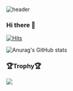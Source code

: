 ![header](https://capsule-render.vercel.app/api?type=waving&color=00BFFF&height=170&section=header&text=👽&fontSize=20)



  ### Hi there 👋 
<!--
**YuDeokRin/YuDeokRin** is a ✨ _special_ ✨ repository because its `README.md` (this file) appears on your GitHub profile.

Here are some ideas to get you started:

- 🔭 I’m currently working on ...
- 🌱 I’m currently learning ...
- 👯 I’m looking to collaborate on ...
- 🤔 I’m looking for help with ...
- 💬 Ask me about ...
- 📫 How to reach me: ....
- 😄 Pronouns: ...
- ⚡ Fun fact: ...
-->


[![Hits](https://hits.seeyoufarm.com/api/count/incr/badge.svg?url=https://github.com/YuDeokRin%2Fgjbae1212%2Fhit-counter&count_bg=%23EEEF1D&title_bg=%23ED0707&icon=mcdonalds.svg&icon_color=%23E7E7E7&title=Mcdonalds&edge_flat=false)](https://hits.seeyoufarm.com)




![Anurag's GitHub stats](https://github-readme-stats.vercel.app/api?username=YuDeokRin&theme=highcontrast&show_icons=true)

### 🏆Trophy🏆

 <img src="https://github-profile-trophy.vercel.app/?username=YuDeokRin&theme=ryo-ma&title=Stars,Followers,Commits,PullRequest,Issues,Repositories" />
</div>
